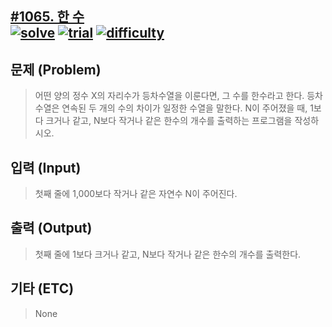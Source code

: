[#1065. 한 수](https://www.acmicpc.net/problem/1065)  
[![solve](https://img.shields.io/badge/solve-not%20tried-yellow)](https://github.com/casicos/PS/tree/master/acmicpc.net/1065)
[![trial](https://img.shields.io/badge/trial-none-yellow)](https://github.com/casicos/PS/tree/master/acmicpc.net/1065)
[![difficulty](https://img.shields.io/badge/difficulty-easy-brightgreen)](https://github.com/casicos/PS/tree/master/acmicpc.net/1065)
---------------------------
  
## 문제 (Problem)
> 어떤 양의 정수 X의 자리수가 등차수열을 이룬다면, 그 수를 한수라고 한다. 등차수열은 연속된 두 개의 수의 차이가 일정한 수열을 말한다. N이 주어졌을 때, 1보다 크거나 같고, N보다 작거나 같은 한수의 개수를 출력하는 프로그램을 작성하시오. 
  
## 입력 (Input)  
> 첫째 줄에 1,000보다 작거나 같은 자연수 N이 주어진다.
  
## 출력 (Output)  
> 첫째 줄에 1보다 크거나 같고, N보다 작거나 같은 한수의 개수를 출력한다.
  
## 기타 (ETC)
> None